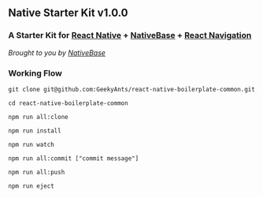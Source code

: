 
## Native Starter Kit v1.0.0

### A Starter Kit for [React Native](https://facebook.github.io/react-native/docs/getting-started.html) + [NativeBase](https://nativebase.io/) + [React Navigation](https://reactnavigation.org/)

*Brought to you by [NativeBase](https://nativebase.io/)*

### Working Flow

```
git clone git@github.com:GeekyAnts/react-native-boilerplate-common.git

cd react-native-boilerplate-common

npm run all:clone

npm run install

npm run watch

npm run all:commit ["commit message"]

npm run all:push

npm run eject

```
